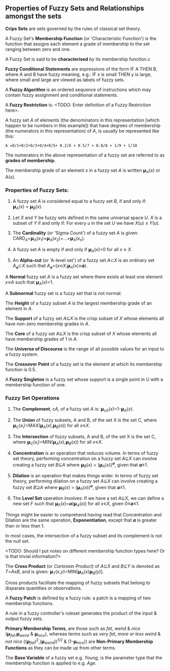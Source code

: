 
## Properties of Fuzzy Sets and Relationships amongst the sets

**Crips Sets** are sets governed by the rules of classical set theory.

A Fuzzy Set's **Membership Function** (or 'Characteristic Function') is the function that assigns each element a grade of membership to the set ranging between zero and one.

A Fuzzy Set is said to be **characterised** by its membership function.c

**Fuzzy Conditional Statements** are expressions of the form IF A THEN B, where A and B have fuzzy meaning, e.g.: IF x is small THEN y is large, where small and large are viewed as labels of fuzzy sets.

A **Fuzzy Algorithm** is an ordered sequence of instructions which may contain fuzzy assignment and conditional statements.

A **Fuzzy Restriction** is: <TODO: Enter definition of a Fuzzy Restriction here>.

A fuzzy set *A* of elements (the denominators in this representation [which happen to be numbers in this example]) that have degrees of membership (the numerators in this representation) of *A*, is usually be represented like this:
```
A =0/1+0/2+0/3+0/4+0/5+ 0.2/6 + 0.5/7 + 0.8/8 + 1/9 + 1/10
```

The numerators in the above representation of a fuzzy set are referred to as **grades of membership**.

The membership grade of an element *x* in a fuzzy set *A* is written 𝝻<sub>*A*</sub>(*x*) or A(*x*).

### Properties of Fuzzy Sets:

1. A fuzzy set *A* is considered equal to a fuzzy set *B*, if and only if:  
𝝻<sub>*A*</sub>(*x*) = 𝝻<sub>*B*</sub>(*x*).  

2. Let *X* and *Y* be fuzzy sets defined in the same universal space *U*. *X* is a subset of *Y* if and only if: For every *u* in the set *U* we have *X*(*u*) ≤ *Y*(*u*).

3. The **Cardinality** (or 'Sigma Count') of a fuzzy set *A* is given: CARD<sub>*A*</sub>=𝝻<sub>*A*</sub>(*x*<sub>1</sub>)+𝝻<sub>*A*</sub>(*x*<sub>2</sub>)+...+𝝻<sub>*A*</sub>(*x*<sub>n</sub>).

4. A fuzzy set *A* is empty if and only if 𝝻<sub>*A*</sub>(*x*)=0 for all *x* ∊ *X*.

5. An **Alpha-cut** (or 'A-level set') of a fuzzy set *A*⊂*X* is an ordinary set *A*<sub>𝜶</sub>⊂*X* such that *A*<sub>𝜶</sub>={*x*∊*X*;𝝻<sub>*A*</sub>(*x*)≥𝜶}.

A **Normal** fuzzy set *A* is a fuzzy set where there exists at least one element *x*∊*A* such that 𝝻<sub>*A*</sub>(*x*)=1.

A **Subnormal** fuzzy set is a fuzzy set that is not normal.

The **Height** of a fuzzy subset *A* is the largest membership grade of an element in *A*.

The **Support** of a fuzzy set *A*⊆*X* is the crisp subset of *X* whose elements all have non-zero membership grades in *A*.

The **Core** of a fuzzy set *A*⊆*X* is the crisp subset of *X* whose elements all have membership grades of 1 in *A*.

The **Universe of Discourse** is the range of all possible values for an input to a fuzzy system.

The **Crossover Point** of a fuzzy set is the element at which its membership function is 0.5.

A **Fuzzy Singleton** is a fuzzy set whose support is a single point in U with a membership function of one.

### Fuzzy Set Operations

1. The **Complement**, *cA*, of a fuzzy set *A* is: 𝝻<sub>*cA*</sub>(*x*)=1-𝝻<sub>*A*</sub>(*x*).

2. The **Union** of fuzzy subsets, A and B, of the set X is the set C, where 𝝻<sub>*C*</sub>(*x*<sub>i</sub>)=MAX(𝝻<sub>*A*</sub>(*x*),𝝻<sub>*B*</sub>(*x*)) for all *x*∊*X*.

3. The **Intersection** of fuzzy subsets, A and B, of the set X is the set C, where 𝝻<sub>*C*</sub>(*x*<sub>i</sub>)=MIN(𝝻<sub>*A*</sub>(*x*),𝝻<sub>*B*</sub>(*x*)) for all *x*∊*X*.

4. **Concentration** is an operation that reduces volume. In terms of fuzzy set theory, performing concentration on a fuzzy set *A*⊆*X* can involve creating a fuzzy set *B*⊆*A* where 𝝻<sub>*B*</sub>(*x*) = (𝝻<sub>*A*</sub>(*x*))<sup>𝜶</sup>, given that 𝜶≥1.

5. **Dilation** is an operation that makes things wider. In terms of fuzzy set theory, performing dilation on a fuzzy set *A*⊆*X* can involve creating a fuzzy set *B*⊇*A* where 𝝻<sub>*B*</sub>(*x*) = (𝝻<sub>*A*</sub>(*x*))<sup>𝜶</sup>, given that 𝜶≤1.

6. The **Level Set** operation involves: If we have a set *A*⊆*X*, we can define a new set *F* such that 𝝻<sub>*F*</sub>(*x*)=𝜶(𝝻<sub>*A*</sub>(*x*)) for all *x*∊*X*, given 0≤𝜶≤1.

Things might be easier to comprehend having read that Concentration and Dilation are the same operation, **Exponentiation**, except that 𝜶 is greater than or less than 1.

In most cases, the intersection of a fuzzy subset and its complement is not the null set.

<TODO: Should I put notes on different membership function types here? Or is that trivial information?>

The **Cross Product** (or *Cartesian Product*) of *A*⊆*X* and *B*⊆*Y* is denoted as *T*=*A*x*B*, and is given: 𝝻<sub>*T*</sub>(*x*,*y*)=MIN[𝝻<sub>*A*</sub>(*x*)𝝻<sub>*B*</sub>(*y*)].

Cross products facilitate the mapping of fuzzy subsets that belong to disparate quantities or observations.

A **Fuzzy Patch** is defined by a fuzzy rule: a patch is a mapping of two membership functions.

A rule in a fuzzy controller's ruleset generates the product of the input & output fuzzy sets.

**Primary Membership Terms**, are those such as *fat*, *weird* & *nice* (𝝻<sub>*fat*</sub>,𝝻<sub>*weird*</sub> & 𝝻<sub>*nice*</sub>), whereas terms such as *very fat*, *more or less weird* & *not nice* ((𝝻<sub>*fat*</sub>)<sup>2</sup>,(𝝻<sub>*weird*</sub>))<sup>1/2</sup> & (1-𝝻<sub>*nice*</sub>)) are **Non-Primary Membership Functions** as they can be made up from other terms.

The **Base Variable** of a fuzzy set e.g. *Young*, is the parameter type that the membership function is applied to e.g. *Age*.
